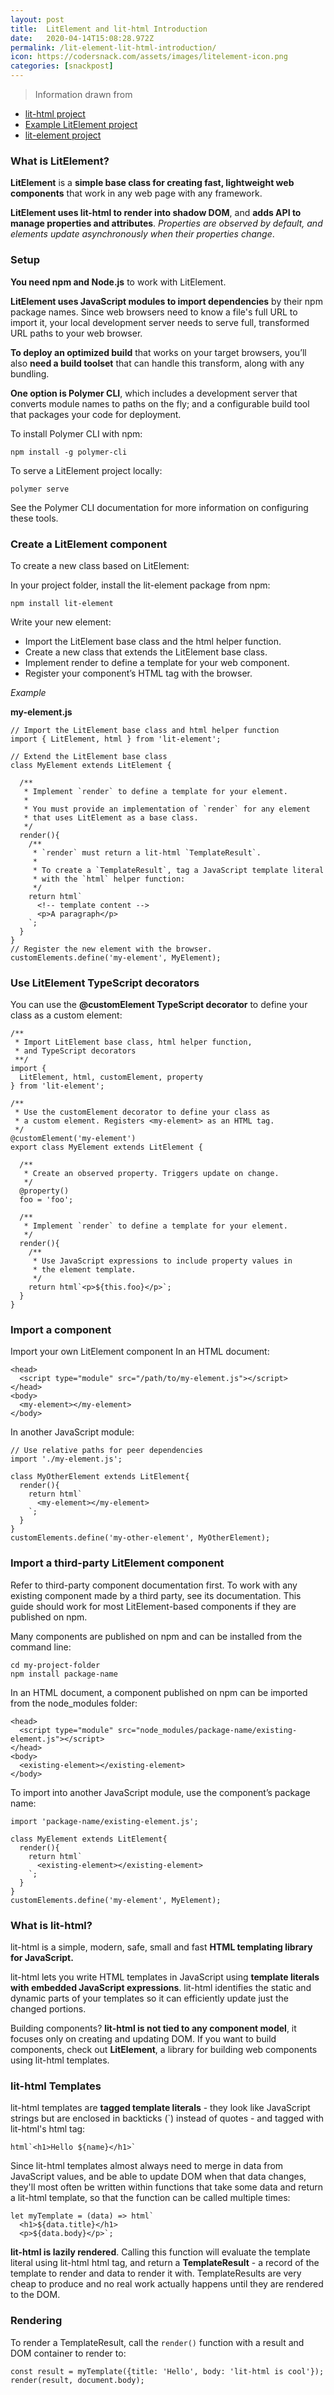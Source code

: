 ```yaml
---
layout: post
title:  LitElement and lit-html Introduction
date:   2020-04-14T15:08:28.972Z
permalink: /lit-element-lit-html-introduction/
icon: https://codersnack.com/assets/images/litelement-icon.png
categories: [snackpost]
---
```


> Information drawn from 
- [lit-html project](https://lit-html.polymer-project.org/guide)
- [Example LitElement project](https://github.com/PolymerLabs/start-lit-element)
- [lit-element project](https://lit-element.polymer-project.org/)

### What is LitElement?

**LitElement** is a **simple base class for creating fast, lightweight web components** that work in any web page with any framework.

**LitElement uses lit-html to render into shadow DOM**, and **adds API to manage properties and attributes**. *Properties are observed by default, and elements update asynchronously when their properties change*.

### Setup
**You need npm and Node.js** to work with LitElement.

**LitElement uses JavaScript modules to import dependencies** by their npm package names. Since web browsers need to know a file's full URL to import it, your local development server needs to serve full, transformed URL paths to your web browser.

**To deploy an optimized build** that works on your target browsers, you’ll also **need a build toolset** that can handle this transform, along with any bundling.

**One option is Polymer CLI**, which includes a development server that converts module names to paths on the fly; and a configurable build tool that packages your code for deployment.

To install Polymer CLI with npm:
```
npm install -g polymer-cli
```
To serve a LitElement project locally:

```
polymer serve
```
See the Polymer CLI documentation for more information on configuring these tools.


### Create a LitElement component
To create a new class based on LitElement:

In your project folder, install the lit-element package from npm:

```
npm install lit-element
```

Write your new element:

- Import the LitElement base class and the html helper function.
- Create a new class that extends the LitElement base class.
- Implement render to define a template for your web component.
- Register your component’s HTML tag with the browser.

*Example*

**my-element.js**

```
// Import the LitElement base class and html helper function
import { LitElement, html } from 'lit-element';

// Extend the LitElement base class
class MyElement extends LitElement {

  /**
   * Implement `render` to define a template for your element.
   *
   * You must provide an implementation of `render` for any element
   * that uses LitElement as a base class.
   */
  render(){
    /**
     * `render` must return a lit-html `TemplateResult`.
     *
     * To create a `TemplateResult`, tag a JavaScript template literal
     * with the `html` helper function:
     */
    return html`
      <!-- template content -->
      <p>A paragraph</p>
    `;
  }
}
// Register the new element with the browser.
customElements.define('my-element', MyElement);
```

### Use LitElement TypeScript decorators
You can use the **@customElement TypeScript decorator** to define your class as a custom element:

```
/**
 * Import LitElement base class, html helper function,
 * and TypeScript decorators
 **/
import {
  LitElement, html, customElement, property
} from 'lit-element';

/**
 * Use the customElement decorator to define your class as
 * a custom element. Registers <my-element> as an HTML tag.
 */
@customElement('my-element')
export class MyElement extends LitElement {

  /**
   * Create an observed property. Triggers update on change.
   */
  @property()
  foo = 'foo';

  /**
   * Implement `render` to define a template for your element.
   */
  render(){
    /**
     * Use JavaScript expressions to include property values in
     * the element template.
     */
    return html`<p>${this.foo}</p>`;
  }
}
```

### Import a component
Import your own LitElement component
In an HTML document:

```
<head>
  <script type="module" src="/path/to/my-element.js"></script>
</head>
<body>
  <my-element></my-element>
</body>
```

In another JavaScript module:

```
// Use relative paths for peer dependencies
import './my-element.js';

class MyOtherElement extends LitElement{
  render(){
    return html`
      <my-element></my-element>
    `;
  }
}
customElements.define('my-other-element', MyOtherElement);
```
### Import a third-party LitElement component
Refer to third-party component documentation first. To work with any existing component made by a third party, see its documentation. This guide should work for most LitElement-based components if they are published on npm.

Many components are published on npm and can be installed from the command line:

```
cd my-project-folder
npm install package-name
```
In an HTML document, a component published on npm can be imported from the node_modules folder:

```
<head>
  <script type="module" src="node_modules/package-name/existing-element.js"></script>
</head>
<body>
  <existing-element></existing-element>
</body>
```
To import into another JavaScript module, use the component’s package name:

```
import 'package-name/existing-element.js';

class MyElement extends LitElement{
  render(){
    return html`
      <existing-element></existing-element>
    `;
  }
}
customElements.define('my-element', MyElement);
```

### What is lit-html?
lit-html is a simple, modern, safe, small and fast **HTML templating library for JavaScript.**

lit-html lets you write HTML templates in JavaScript using **template literals with embedded JavaScript expressions**. lit-html identifies the static and dynamic parts of your templates so it can efficiently update just the changed portions.

Building components? **lit-html is not tied to any component model**, it focuses only on creating and updating DOM. If you want to build components, check out **LitElement**, a library for building web components using lit-html templates.

### lit-html Templates
lit-html templates are **tagged template literals** - they look like JavaScript strings but are enclosed in backticks (`) instead of quotes - and tagged with lit-html's html tag:

```
html`<h1>Hello ${name}</h1>`
```
Since lit-html templates almost always need to merge in data from JavaScript values, and be able to update DOM when that data changes, they'll most often be written within functions that take some data and return a lit-html template, so that the function can be called multiple times:

```
let myTemplate = (data) => html`
  <h1>${data.title}</h1>
  <p>${data.body}</p>`;
```
**lit-html is lazily rendered**. Calling this function will evaluate the template literal using lit-html html tag, and return a **TemplateResult** - a record of the template to render and data to render it with. TemplateResults are very cheap to produce and no real work actually happens until they are rendered to the DOM.

### Rendering
To render a TemplateResult, call the ```render()``` function with a result and DOM container to render to:

```
const result = myTemplate({title: 'Hello', body: 'lit-html is cool'});
render(result, document.body);
```

